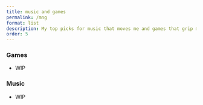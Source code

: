 ```yaml
---
title: music and games
permalink: /mng
format: list
description: My top picks for music that moves me and games that grip me.
order: 5
---
```


### Games
- WIP

### Music
- WIP
